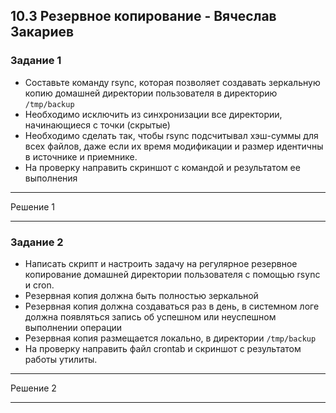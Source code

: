 ## 10.3 Резервное копирование - Вячеслав Закариев

### Задание 1
* Составьте команду rsync, которая позволяет создавать зеркальную копию домашней директории пользователя в директорию `/tmp/backup`
* Необходимо исключить из синхронизации все директории, начинающиеся с точки (скрытые)
* Необходимо сделать так, чтобы rsync подсчитывал хэш-суммы для всех файлов, даже если их время модификации и размер идентичны в источнике и приемнике.
* На проверку направить скриншот с командой и результатом ее выполнения

---

Решение 1

---

### Задание 2
* Написать скрипт и настроить задачу на регулярное резервное копирование домашней директории пользователя с помощью rsync и cron.
* Резервная копия должна быть полностью зеркальной
* Резервная копия должна создаваться раз в день, в системном логе должна появляться запись об успешном или неуспешном выполнении операции
* Резервная копия размещается локально, в директории `/tmp/backup`
* На проверку направить файл crontab и скриншот с результатом работы утилиты.

---

Решение 2

---
